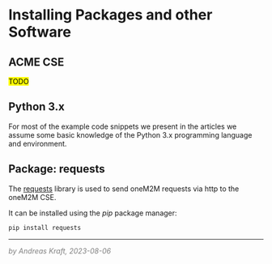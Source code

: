 # Installing Packages and other Software

## ACME CSE

<mark>TODO</mark>

## Python 3.x

For most of the example code snippets we present in the articles we assume some basic knowledge of the Python 3.x programming language and environment.

## Package: requests

The [requests](https://requests.readthedocs.io) library is used to send oneM2M requests via http to the oneM2M CSE.

It can be installed using the *pip* package manager:

```sh
pip install requests
```

---
<span style="color:grey">*by Andreas Kraft, 2023-08-06*</span>

